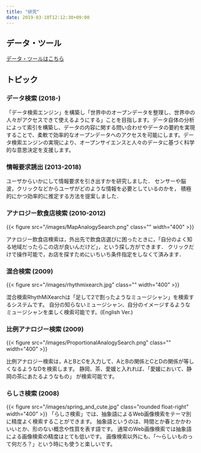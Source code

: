 ```yaml
---
title: "研究"
date: 2019-03-10T12:12:30+09:00
---
```


## データ・ツール
[データ・ツールはこちら](/data/)


## トピック
### データ検索 (2018-)
「データ検索エンジン」を構築し「世界中のオープンデータを整理し、世界中の人々がアクセスできて使えるようにする」ことを目指します。データ自体の分析によって索引を構築し、データの内容に関する問い合わせやデータの要約を実現することで、柔軟で効率的なオープンデータへのアクセスを可能にします。データ検索エンジンの実現により、オープンサイエンスと人々のデータに基づく科学的な意思決定を支援します。

### 情報要求誘出 (2013-2018)

ユーザからいかにして情報要求を引き出すかを研究しました．
センサーや脳波，クリックなどからユーザがどのような情報を必要としているのかを，
積極的にかつ効率的に推定する方法を提案しました．


### アナロジー飲食店検索 (2010-2012)
{{< figure src="/images/MapAnalogySearch.png" class="" width="400" >}}

アナロジー飲食店検索は，外出先で飲食店選びに困ったときに，「自分のよく知る地域だったらこの店が良いんだけど」，という探し方ができます．
クリックだけで操作可能で，お店を探すためにいちいち条件指定をしなくて済みます．

 

 

### 混合検索 (2009)
{{< figure src="/images/rhythmixearch.jpg" class="" width="400" >}}

混合検索RhythMiXearchは「足して2で割ったようなミュージシャン」を検索するシステムです。
自分の知らないミュージシャン、自分のイメージするようなミュージシャンを楽しく検索可能です。(English Ver.)

 

### 比例アナロジー検索 (2009)
{{< figure src="/images/ProportionalAnalogySearch.png" class="" width="400" >}}

比例アナロジー検索は，AとBとCを入力して、AとBの関係とCとDの関係が等しくなるようなDを検索します。
静岡、茶、愛媛と入れれば、「愛媛において、静岡の茶にあたるようなもの」 が検索可能です。

 

### らしさ検索 (2008)
{{< figure src="/images/spring_and_cute.jpg" class="rounded float-right" width="400" >}}
「らしさ検索」では、抽象語によるWeb画像検索をテーマ別に精度よく検索することができます。
抽象語というのは、時間とか春とかかわいいとか、形のない概念や性質を表す語です。
通常のWeb画像検索では抽象語による画像検索の精度はとても低いです。
画像検索以外にも、「～らしいものって何だろ？」という時にも使うと楽しいです。
